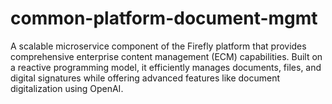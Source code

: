 # common-platform-document-mgmt
A scalable microservice component of the Firefly platform that provides comprehensive enterprise content management (ECM) capabilities. Built on a reactive programming model, it efficiently manages documents, files, and digital signatures while offering advanced features like document digitalization using OpenAI.
